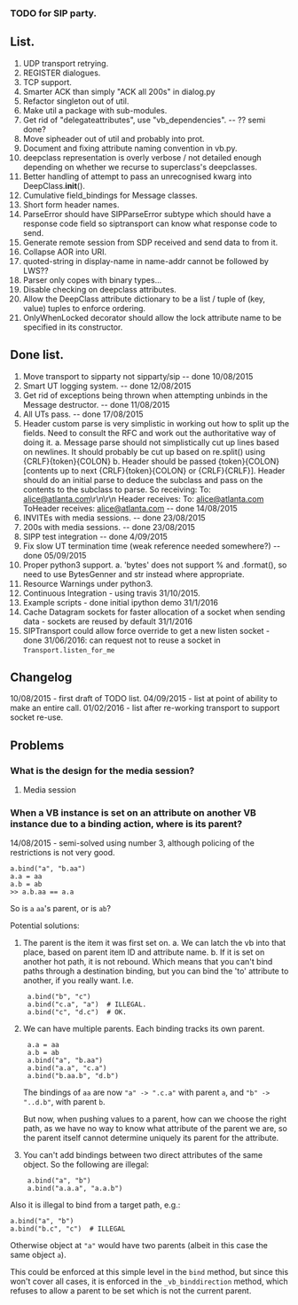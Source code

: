 ### TODO for SIP party. ###

## List. ##

1. UDP transport retrying. 
2. REGISTER dialogues.
3. TCP support. 
9. Smarter ACK than simply "ACK all 200s" in dialog.py
11. Refactor singleton out of util.
13. Make util a package with sub-modules.
10. Get rid of "delegateattributes", use "vb_dependencies". -- ?? semi done?
12. Move sipheader out of util and probably into prot.
15. Document and fixing attribute naming convention in vb.py.
16. deepclass representation is overly verbose / not detailed enough depending on whether we recurse to superclass's deepclasses.
18. Better handling of attempt to pass an unrecognised kwarg into DeepClass.__init__().
19. Cumulative field_bindings for Message classes.
20. Short form header names.
21. ParseError should have SIPParseError subtype which should have a response code field so siptransport can know what response code to send.
23. Generate remote session from SDP received and send data to from it.
24. Collapse AOR into URI.
25. quoted-string in display-name in name-addr cannot be followed by LWS??
26. Parser only copes with binary types...
27. Disable checking on deepclass attributes.
28. Allow the DeepClass attribute dictionary to be a list / tuple of (key, value) tuples to enforce ordering.
29. OnlyWhenLocked decorator should allow the lock attribute name to be specified in its constructor.

## Done list. ##

1. Move transport to sipparty not sipparty/sip -- done 10/08/2015
2. Smart UT logging system. -- done 12/08/2015
3. Get rid of exceptions being thrown  when attempting unbinds in the Message destructor. -- done 11/08/2015
4. All UTs pass. -- done 17/08/2015
5. Header custom parse is very simplistic in working out how to split up the fields. Need to consult the RFC and work out the authoritative way of doing it.
    a. Message parse should not simplistically cut up lines based on newlines. It should probably be cut up based on re.split() using {CRLF}{token}{COLON}
    b. Header should be passed {token}{COLON}[contents up to next {CRLF}{token}{COLON} or {CRLF}{CRLF}]. Header should do an initial parse to deduce the subclass and pass on the contents to the subclass to parse. So receiving:
    To: alice@atlanta.com\r\n\r\n
    Header receives:
    To: alice@atlanta.com
    ToHeader receives:
     alice@atlanta.com
   -- done 14/08/2015
6. INVITEs with media sessions. -- done 23/08/2015
7. 200s with media sessions. -- done 23/08/2015
8. SIPP test integration -- done 4/09/2015
9. Fix slow UT termination time (weak reference needed somewhere?) -- done 05/09/2015
10. Proper python3 support.
    a. 'bytes' does not support % and .format(), so need to use BytesGenner and str instead where appropriate.
11. Resource Warnings under python3.
12. Continuous Integration - using travis 31/10/2015.
13. Example scripts - done initial ipython demo 31/1/2016
14. Cache Datagram sockets for faster allocation of a socket when sending data - sockets are reused by default 31/1/2016
15. SIPTransport could allow force override to get a new listen socket - done 31/06/2016: can request not to reuse a socket in `Transport.listen_for_me`

## Changelog ##

10/08/2015 - first draft of TODO list.
04/09/2015 - list at point of ability to make an entire call.
01/02/2016 - list after re-working transport to support socket re-use.

## Problems ##

### What is the design for the media session?  ###

1. Media session 

### When a VB instance is set on an attribute on another VB instance due to a binding action, where is its parent? ###

14/08/2015 - semi-solved using number 3, although policing of the restrictions is not very good.

    a.bind("a", "b.aa")
    a.a = aa
    a.b = ab
    >> a.b.aa == a.a

So is `a` `aa`'s parent, or is `ab`?

Potential solutions:

1. The parent is the item it was first set on.
    a. We can latch the vb into that place, based on parent item ID and attribute name.
    b. If it is set on another hot path, it is not rebound. Which means that you can't bind paths through a destination binding, but you can bind the 'to' attribute to another, if you really want. I.e.

        a.bind("b", "c")
        a.bind("c.a", "a")  # ILLEGAL.
        a.bind("c", "d.c")  # OK.

2. We can have multiple parents. Each binding tracks its own parent.

        a.a = aa
        a.b = ab
        a.bind("a", "b.aa")
        a.bind("a.a", "c.a")
        a.bind("b.aa.b", "d.b")

    The bindings of `aa` are now `"a" -> ".c.a"` with parent `a`, and `"b" -> "..d.b"`, with parent `b`.

    But now, when pushing values to a parent, how can we choose the right path, as we have no way to know what attribute of the parent we are, so the parent itself cannot determine uniquely its parent for the attribute.

3. You can't add bindings between two direct attributes of the same object. So the following are illegal:
    
        a.bind("a", "b")
        a.bind("a.a.a", "a.a.b")

Also it is illegal to bind from a target path, e.g.:

    a.bind("a", "b")
    a.bind("b.c", "c")  # ILLEGAL

Otherwise object at `"a"` would have two parents (albeit in this case the same object `a`).

This could be enforced at this simple level in the `bind` method, but since this won't cover all cases, it is enforced in the `_vb_binddirection` method, which refuses to allow a parent to be set which is not the current parent.

